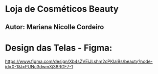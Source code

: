 # Loja de Cosméticos Beauty
## Autor: Mariana Nicolle Cordeiro
# Design das Telas - Figma:
https://www.figma.com/design/Xb4sZVEiJLshm2cPKIalBs/beauty?node-id=0-1&t=PUNc3dwmXj38RGF7-1
